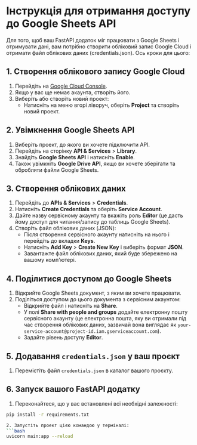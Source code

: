 # Інструкція для отримання доступу до Google Sheets API

Для того, щоб ваш FastAPI додаток міг працювати з Google Sheets і отримувати дані, вам потрібно створити обліковий запис Google Cloud і отримати файл облікових даних (credentials.json). Ось кроки для цього:

## 1. Створення облікового запису Google Cloud

1. Перейдіть на [Google Cloud Console](https://console.cloud.google.com/).
2. Якщо у вас ще немає акаунта, створіть його.
3. Виберіть або створіть новий проект:
   - Натисніть на меню вгорі ліворуч, оберіть **Project** та створіть новий проект.

## 2. Увімкнення Google Sheets API

1. Виберіть проект, до якого ви хочете підключити API.
2. Перейдіть на сторінку **API & Services** > **Library**.
3. Знайдіть **Google Sheets API** і натисніть **Enable**.
4. Також увімкніть **Google Drive API**, якщо ви хочете зберігати та обробляти файли Google Sheets.

## 3. Створення облікових даних

1. Перейдіть до **APIs & Services** > **Credentials**.
2. Натисніть **Create Credentials** та оберіть **Service Account**.
3. Дайте назву сервісному акаунту та вкажіть роль **Editor** (це дасть йому доступ для читання/запису до таблиць Google Sheets).
4. Створіть файл облікових даних (JSON):
   - Після створення сервісного акаунту натисніть на нього і перейдіть до вкладки **Keys**.
   - Натисніть **Add Key** > **Create New Key** і виберіть формат **JSON**.
   - Завантажте файл облікових даних, який буде збережено на вашому комп'ютері.

## 4. Поділитися доступом до Google Sheets

1. Відкрийте Google Sheets документ, з яким ви хочете працювати.
2. Поділіться доступом до цього документа з сервісним акаунтом:
   - Відкрийте файл і натисніть на **Share**.
   - У полі **Share with people and groups** додайте електронну пошту сервісного акаунту (це електронна пошта, яку ви отримали під час створення облікових даних, зазвичай вона виглядає як `your-service-account@project-id.iam.gserviceaccount.com`).
   - Задайте рівень доступу **Editor**.

## 5. Додавання `credentials.json` у ваш проєкт

1. Перемістіть файл `credentials.json` в каталог вашого проєкту.


## 6. Запуск вашого FastAPI додатку

1. Переконайтеся, що у вас встановлені всі необхідні залежності:
```bash
pip install -r requirements.txt

2. Запустіть проект цією командою у терміналі:
```bash
uvicorn main:app --reload
